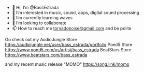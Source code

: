 - 👋 Hi, I’m @BassEstrada
- 👀 I’m interested in music, sound, apps, digital sound processing
- 🌱 I’m currently learning waves
- 💞️ I’m looking to collaborate
- 📫 How to reach me tornadonoise@gmail.com and be polite

Go check out my 
AudioJungle Store https://audiojungle.net/user/bass_estrada/portfolio
Pond5 Store https://www.pond5.com/us/artist/bass_estrada
BeatStars Store https://www.beatstars.com/bass_estrada

and my recent music release "MOMO"
https://song.link/momo

<!---
BassEstrada/BassEstrada is a ✨ special ✨ repository because its `README.md` (this file) appears on your GitHub profile.
You can click the Preview link to take a look at your changes.
--->
